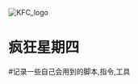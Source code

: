 ![KFC_logo](https://github.com/user-attachments/assets/5d7daf11-9a7f-45a2-b7e7-a475103ea66f)

# 疯狂星期四

#记录一些自己会用到的脚本,指令,工具
